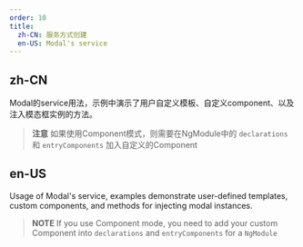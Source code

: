 ```yaml
---
order: 10
title:
  zh-CN: 服务方式创建
  en-US: Modal's service
---
```


## zh-CN

Modal的service用法，示例中演示了用户自定义模板、自定义component、以及注入模态框实例的方法。

> **注意** 如果使用Component模式，则需要在NgModule中的 `declarations` 和 `entryComponents` 加入自定义的Component

## en-US

Usage of Modal's service, examples demonstrate user-defined templates, custom components, and methods for injecting modal instances.

> **NOTE** If you use Component mode, you need to add your custom Component into `declarations` and `entryComponents` for a `NgModule`
